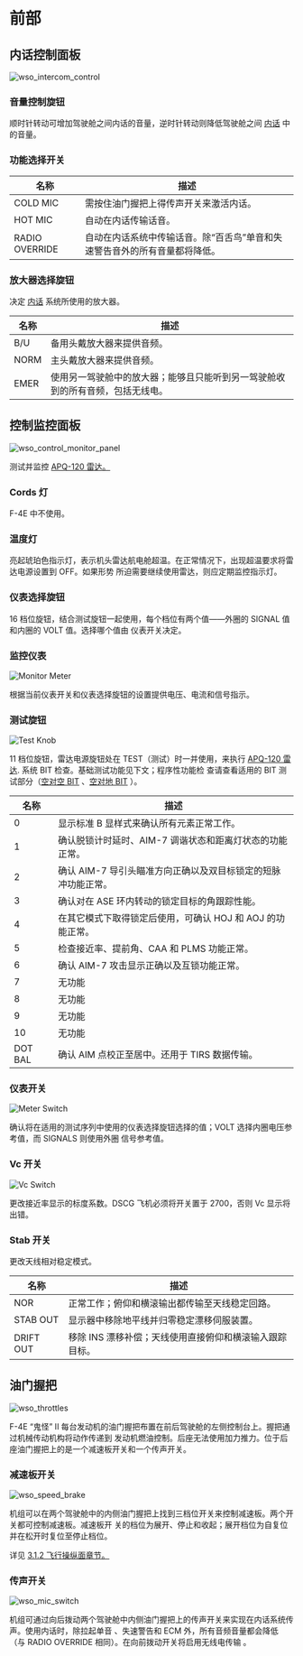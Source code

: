 # 前部

## 内话控制面板

![wso_intercom_control](../../../img/wso_intercom_panel.jpg)

### 音量控制旋钮

顺时针转动可增加驾驶舱之间内话的音量，逆时针转动则降低驾驶舱之间
[内话](../../../systems/nav_com/intercom.md) 中的音量。

### 功能选择开关

| 名称           | 描述                                                                       |
| -------------- | -------------------------------------------------------------------------- |
| COLD MIC       | 需按住油门握把上得传声开关来激活内话。                                     |
| HOT MIC        | 自动在内话传输话音。                                                       |
| RADIO OVERRIDE | 自动在内话系统中传输话音。除“百舌鸟”单音和失速警告音外的所有音量都将降低。 |

### 放大器选择旋钮

决定 [内话](../../../systems/nav_com/intercom.md) 系统所使用的放大器。

| 名称 | 描述                                                                           |
| ---- | ------------------------------------------------------------------------------ |
| B/U  | 备用头戴放大器来提供音频。                                                     |
| NORM | 主头戴放大器来提供音频。                                                       |
| EMER | 使用另一驾驶舱中的放大器；能够且只能听到另一驾驶舱收到的所有音频，包括无线电。 |

## 控制监控面板

![wso_control_monitor_panel](../../../img/wso_control_monitor_panel.jpg)

测试并监控 [APQ-120 雷达。](../../../systems/radar/overview.md)

### Cords 灯

F-4E 中不使用。

### 温度灯

亮起琥珀色指示灯，表示机头雷达航电舱超温。在正常情况下，出现超温要求将雷达电源设置到 OFF。如果形势
所迫需要继续使用雷达，则应定期监控指示灯。

### 仪表选择旋钮

16 档位旋钮，结合测试旋钮一起使用，每个档位有两个值——外圈的 SIGNAL 值和内圈的 VOLT 值。选择哪个值由
仪表开关决定。

### 监控仪表

![Monitor Meter](../../../img/wso_control_monitor_meter.jpg)

根据当前仪表开关和仪表选择旋钮的设置提供电压、电流和信号指示。

### 测试旋钮

![Test Knob](../../../img/wso_control_monitor_test_switch.jpg)

11 档位旋钮，雷达电源旋钮处在 TEST（测试）时一并使用，来执行
[APQ-120 雷达](../../../systems/radar/overview.md). 系统 BIT 检查。基础测试功能见下文；程序性功能检
查请查看适用的 BIT 测试部分（[空对空 BIT](../../../procedures/bit_tests/radar_air_to_air.md)
、[空对地 BIT](../../../procedures/bit_tests/radar_air_to_ground.md) ）。

| 名称    | 描述                                                          |
| ------- | ------------------------------------------------------------- |
| 0       | 显示标准 B 显样式来确认所有元素正常工作。                     |
| 1       | 确认脱锁计时延时、AIM-7 调谐状态和距离灯状态的功能正常。      |
| 2       | 确认 AIM-7 导引头瞄准方向正确以及双目标锁定的短脉冲功能正常。 |
| 3       | 确认对在 ASE 环内转动的锁定目标的角跟踪性能。                 |
| 4       | 在其它模式下取得锁定后使用，可确认 HOJ 和 AOJ 的功能正常。    |
| 5       | 检查接近率、提前角、CAA 和 PLMS 功能正常。                    |
| 6       | 确认 AIM-7 攻击显示正确以及互锁功能正常。                     |
| 7       | 无功能                                                        |
| 8       | 无功能                                                        |
| 9       | 无功能                                                        |
| 10      | 无功能                                                        |
| DOT BAL | 确认 AIM 点校正至居中。还用于 TIRS 数据传输。                 |

### 仪表开关

![Meter Switch](../../../img/wso_control_meter_signals_switch.jpg)

确认将在适用的测试序列中使用的仪表选择旋钮选择的值；VOLT 选择内圈电压参考值，而 SIGNALS 则使用外圈
信号参考值。

### Vc 开关

![Vc Switch](../../../img/wso_control_meter_vc_switch.jpg)

更改接近率显示的标度系数。DSCG 飞机必须将开关置于 2700，否则 Vc 显示将出错。

### Stab 开关

更改天线相对稳定模式。

| 名称      | 描述                                                    |
| --------- | ------------------------------------------------------- |
| NOR       | 正常工作；俯仰和横滚输出都传输至天线稳定回路。          |
| STAB OUT  | 显示器中移除地平线并归零稳定漂移伺服装置。              |
| DRIFT OUT | 移除 INS 漂移补偿；天线使用直接俯仰和横滚输入跟踪目标。 |

## 油门握把

![wso_throttles](../../../img/wso_throttles.jpg)

F-4E “鬼怪” II 每台发动机的油门握把布置在前后驾驶舱的左侧控制台上。握把通过机械传动机构将动作传递到
发动机燃油控制。后座无法使用加力推力。位于后座油门握把上的是一个减速板开关和一个传声开关。

### 减速板开关

![wso_speed_brake](../../../img/wso_throttles_speed_brake.jpg)

机组可以在两个驾驶舱中的内侧油门握把上找到三档位开关来控制减速板。两个开关都可控制减速板。减速板开
关的档位为展开、停止和收起；展开档位为自复位并在松开时复位至停止档位。

详见
[3.1.2 飞行操纵面章节。](../../../systems/flight_controls_gear/flight_controls.md#speed-brakes)

### 传声开关

![wso_mic_switch](../../../img/wso_throttles_mic_switch.jpg)

机组可通过向后拨动两个驾驶舱中内侧油门握把上的传声开关来实现在内话系统传声。使用内话时，除拉起单音
、失速警告和 ECM 外，所有音频音量都会降低（与 RADIO OVERRIDE 相同）。在向前拨动开关将启用无线电传输
。
